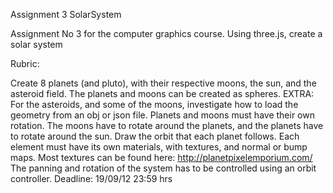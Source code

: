 Assignment 3 SolarSystem

Assignment No 3 for the computer graphics course. Using three.js, create a solar system

Rubric:

Create 8 planets (and pluto), with their respective moons, the sun, and the asteroid field.
The planets and moons can be created as spheres.
EXTRA: For the asteroids, and some of the moons, investigate how to load the geometry from an obj or json file.
Planets and moons must have their own rotation.
The moons have to rotate around the planets, and the planets have to rotate around the sun.
Draw the orbit that each planet follows.
Each element must have its own materials, with textures, and normal or bump maps.
Most textures can be found here: http://planetpixelemporium.com/
The panning and rotation of the system has to be controlled using an orbit controller.
Deadline: 19/09/12 23:59 hrs